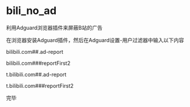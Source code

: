 # bili_no_ad

利用Adguard浏览器插件来屏蔽B站的广告

在浏览器安装Adguard插件，然后在Adguard设置-用户过滤器中输入以下内容

bilibili.com##.ad-report

bilibili.com###reportFirst2

t.bilibili.com##.ad-report

t.bilibili.com###reportFirst2


完毕

